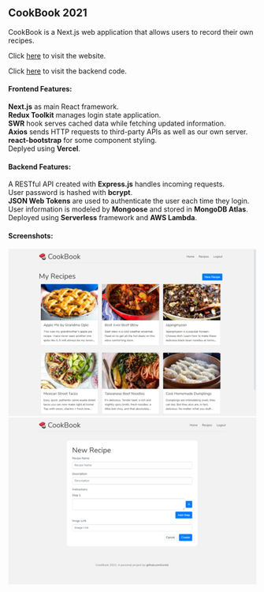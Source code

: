 ## CookBook 2021

CookBook is a Next.js web application that allows users to record their own recipes.

Click [here](https://cookbook-nextjs.vercel.app/) to visit the website.

Click [here](https://github.com/cxnld/CookBook-API) to visit the backend code.

#### Frontend Features:

**Next.js** as main React framework.<br/>
**Redux Toolkit** manages login state application.<br/>
**SWR** hook serves cached data while fetching updated information.<br/>
**Axios** sends HTTP requests to third-party APIs as well as our own server.<br/>
**react-bootstrap** for some component styling.<br/>
Deplyed using **Vercel**.

#### Backend Features:
A RESTful API created with **Express.js** handles incoming requests.<br/>
User password is hashed with **bcrypt**.<br/>
**JSON Web Tokens** are used to authenticate the user each time they login.<br/>
User information is modeled by **Mongoose** and stored in **MongoDB Atlas**.<br/>
Deployed using **Serverless** framework and **AWS Lambda**.<br/>

#### Screenshots:
![recipes](screenshots/recipes.PNG)
![new](screenshots/new.png)
